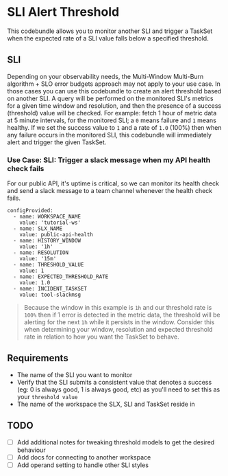 # SLI Alert Threshold
This codebundle allows you to monitor another SLI and trigger a TaskSet when the expected rate of a SLI value falls below a specified threshold.

## SLI
Depending on your observability needs, the Multi-Window Multi-Burn algorithm + SLO error budgets approach may not apply to your use case. In those cases you can use this codebundle to create an alert threshold based on another SLI. A query will be performed on the monitored SLI's metrics for a given time window and resolution, and then the presence of a success (threshold) value will be checked. For example: fetch 1 hour of metric data at 5 minute intervals, for the monitored SLI; a `0` means failure and `1` means healthy. If we set the success value to `1` and a rate of `1.0` (100%) then when any failure occurs in the monitored SLI, this codebundle will immediately alert and trigger the given TaskSet.

### Use Case: SLI: Trigger a slack message when my API health check fails
For our public API, it's uptime is critical, so we can monitor its health check and send a slack message to a team channel whenever the health check fails.

```
configProvided:
  - name: WORKSPACE_NAME
    value: 'tutorial-ws'
  - name: SLX_NAME
    value: public-api-health
  - name: HISTORY_WINDOW
    value: '1h'
  - name: RESOLUTION
    value: '15m'
  - name: THRESHOLD_VALUE
    value: 1
  - name: EXPECTED_THRESHOLD_RATE
    value: 1.0
  - name: INCIDENT_TASKSET
    value: tool-slackmsg
```
> Because the window in this example is `1h` and our threshold rate is `100%` then if 1 error is detected in the metric data, the threshold will be alerting for the next `1h` while it persists in the window. Consider this when determining your window, resolution and expected threshold rate in relation to how you want the TaskSet to behave.

## Requirements
- The name of the SLI you want to monitor
- Verify that the SLI submits a consistent value that denotes a success (eg: 0 is always good, 1 is always good, etc) as you'll need to set this as your `threshold value`
- The name of the workspace the SLX, SLI and TaskSet reside in

## TODO
- [ ] Add additional notes for tweaking threshold models to get the desired behaviour
- [ ] Add docs for connecting to another workspace
- [ ] Add operand setting to handle other SLI styles
